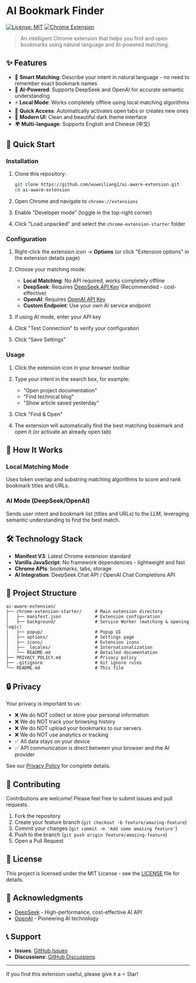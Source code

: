 # AI Bookmark Finder

[![License: MIT](https://img.shields.io/badge/License-MIT-yellow.svg)](https://opensource.org/licenses/MIT)
[![Chrome Extension](https://img.shields.io/badge/Chrome-Extension-blue.svg)](https://www.google.com/chrome/)

> An intelligent Chrome extension that helps you find and open bookmarks using natural language and AI-powered matching.

## ✨ Features

- 🎯 **Smart Matching**: Describe your intent in natural language - no need to remember exact bookmark names
- 🤖 **AI-Powered**: Supports DeepSeek and OpenAI for accurate semantic understanding
- ⚡ **Local Mode**: Works completely offline using local matching algorithms
- 🚀 **Quick Access**: Automatically activates open tabs or creates new ones
- 🎨 **Modern UI**: Clean and beautiful dark theme interface
- 🌍 **Multi-language**: Supports English and Chinese (中文)

## 🚀 Quick Start

### Installation

1. Clone this repository:
   ```bash
   git clone https://github.com/wuweiliang1/ai-aware-extension.git
   cd ai-aware-extension
   ```

2. Open Chrome and navigate to `chrome://extensions`

3. Enable "Developer mode" (toggle in the top-right corner)

4. Click "Load unpacked" and select the `chrome-extension-starter` folder

### Configuration

1. Right-click the extension icon → **Options** (or click "Extension options" in the extension details page)

2. Choose your matching mode:
   - **Local Matching**: No API required, works completely offline
   - **DeepSeek**: Requires [DeepSeek API Key](https://platform.deepseek.com) (Recommended - cost-effective)
   - **OpenAI**: Requires [OpenAI API Key](https://platform.openai.com)
   - **Custom Endpoint**: Use your own AI service endpoint

3. If using AI mode, enter your API key

4. Click "Test Connection" to verify your configuration

5. Click "Save Settings"

### Usage

1. Click the extension icon in your browser toolbar

2. Type your intent in the search box, for example:
   - "Open project documentation"
   - "Find technical blog"
   - "Show article saved yesterday"

3. Click "Find & Open"

4. The extension will automatically find the best matching bookmark and open it (or activate an already open tab)

## 📖 How It Works

### Local Matching Mode
Uses token overlap and substring matching algorithms to score and rank bookmark titles and URLs.

### AI Mode (DeepSeek/OpenAI)
Sends user intent and bookmark list (titles and URLs) to the LLM, leveraging semantic understanding to find the best match.

## 🛠️ Technology Stack

- **Manifest V3**: Latest Chrome extension standard
- **Vanilla JavaScript**: No framework dependencies - lightweight and fast
- **Chrome APIs**: bookmarks, tabs, storage
- **AI Integration**: DeepSeek Chat API / OpenAI Chat Completions API

## 📂 Project Structure

```
ai-aware-extension/
├── chrome-extension-starter/     # Main extension directory
│   ├── manifest.json             # Extension configuration
│   ├── background/               # Service Worker (matching & opening logic)
│   ├── popup/                    # Popup UI
│   ├── options/                  # Settings page
│   ├── icons/                    # Extension icons
│   ├── _locales/                 # Internationalization
│   └── README.md                 # Detailed documentation
├── PRIVACY_POLICY.md             # Privacy policy
├── .gitignore                    # Git ignore rules
└── README.md                     # This file
```

## 🔒 Privacy

Your privacy is important to us:

- ❌ We do NOT collect or store your personal information
- ❌ We do NOT track your browsing history
- ❌ We do NOT upload your bookmarks to our servers
- ❌ We do NOT use analytics or tracking
- ✅ All data stays on your device
- ✅ API communication is direct between your browser and the AI provider

See our [Privacy Policy](PRIVACY_POLICY.md) for complete details.

## 🤝 Contributing

Contributions are welcome! Please feel free to submit issues and pull requests.

1. Fork the repository
2. Create your feature branch (`git checkout -b feature/amazing-feature`)
3. Commit your changes (`git commit -m 'Add some amazing feature'`)
4. Push to the branch (`git push origin feature/amazing-feature`)
5. Open a Pull Request

## 📄 License

This project is licensed under the MIT License - see the [LICENSE](chrome-extension-starter/LICENSE) file for details.

## 🙏 Acknowledgments

- [DeepSeek](https://www.deepseek.com/) - High-performance, cost-effective AI API
- [OpenAI](https://openai.com/) - Pioneering AI technology

## 📞 Support

- **Issues**: [GitHub Issues](https://github.com/wuweiliang1/ai-aware-extension/issues)
- **Discussions**: [GitHub Discussions](https://github.com/wuweiliang1/ai-aware-extension/discussions)

---

If you find this extension useful, please give it a ⭐ Star!
